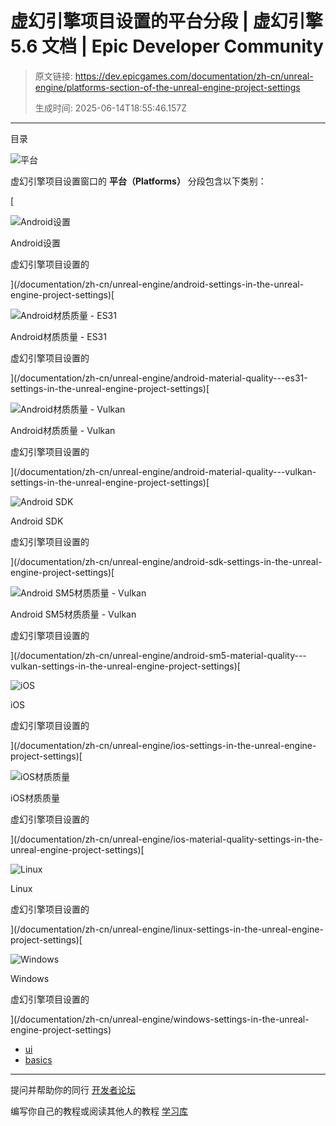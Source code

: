 # 虚幻引擎项目设置的平台分段 | 虚幻引擎 5.6 文档 | Epic Developer Community

> 原文链接: https://dev.epicgames.com/documentation/zh-cn/unreal-engine/platforms-section-of-the-unreal-engine-project-settings
> 
> 生成时间: 2025-06-14T18:55:46.157Z

---

目录

![平台](https://dev.epicgames.com/community/api/documentation/image/d5e929b0-feab-4100-9f51-2f2008347597?resizing_type=fill&width=1920&height=335)

虚幻引擎项目设置窗口的 **平台（Platforms）** 分段包含以下类别：

[

![Android设置](https://d1iv7db44yhgxn.cloudfront.net/documentation/images/615f28e3-f389-40c6-bd9d-f042cedb655e/project-settings-topic-image.png)

Android设置

虚幻引擎项目设置的





](/documentation/zh-cn/unreal-engine/android-settings-in-the-unreal-engine-project-settings)[

![Android材质质量 - ES31](https://d1iv7db44yhgxn.cloudfront.net/documentation/images/2f954eb1-3332-44c1-b4c8-d155e1b0d32f/project-settings-topic-image.png)

Android材质质量 - ES31

虚幻引擎项目设置的





](/documentation/zh-cn/unreal-engine/android-material-quality---es31-settings-in-the-unreal-engine-project-settings)[

![Android材质质量 - Vulkan](https://d1iv7db44yhgxn.cloudfront.net/documentation/images/ecbacfbd-f9a0-471f-bc47-bc908798d881/project-settings-topic-image.png)

Android材质质量 - Vulkan

虚幻引擎项目设置的





](/documentation/zh-cn/unreal-engine/android-material-quality---vulkan-settings-in-the-unreal-engine-project-settings)[

![Android SDK](https://d1iv7db44yhgxn.cloudfront.net/documentation/images/f892ced4-7bad-45e6-b52c-5b0142c8ea1a/project-settings-topic-image.png)

Android SDK

虚幻引擎项目设置的





](/documentation/zh-cn/unreal-engine/android-sdk-settings-in-the-unreal-engine-project-settings)[

![Android SM5材质质量 - Vulkan](https://d1iv7db44yhgxn.cloudfront.net/documentation/images/8e46e823-3ce1-4a93-bde8-67d7fd07d7a4/project-settings-topic-image.png)

Android SM5材质质量 - Vulkan

虚幻引擎项目设置的





](/documentation/zh-cn/unreal-engine/android-sm5-material-quality---vulkan-settings-in-the-unreal-engine-project-settings)[

![iOS](https://d1iv7db44yhgxn.cloudfront.net/documentation/images/4053096a-93de-482d-9dae-006e56344d05/project-settings-topic-image.png)

iOS

虚幻引擎项目设置的





](/documentation/zh-cn/unreal-engine/ios-settings-in-the-unreal-engine-project-settings)[

![iOS材质质量](https://d1iv7db44yhgxn.cloudfront.net/documentation/images/7f731af8-21fd-45e9-9392-e01b070e25c0/project-settings-topic-image.png)

iOS材质质量

虚幻引擎项目设置的





](/documentation/zh-cn/unreal-engine/ios-material-quality-settings-in-the-unreal-engine-project-settings)[

![Linux](https://d1iv7db44yhgxn.cloudfront.net/documentation/images/e9c56cd0-a60d-44ba-b10f-933915cc36db/project-settings-topic-image.png)

Linux

虚幻引擎项目设置的





](/documentation/zh-cn/unreal-engine/linux-settings-in-the-unreal-engine-project-settings)[

![Windows](https://d1iv7db44yhgxn.cloudfront.net/documentation/images/6dd172ce-d14f-4b3a-82b7-19f9bb457a12/project-settings-topic-image.png)

Windows

虚幻引擎项目设置的





](/documentation/zh-cn/unreal-engine/windows-settings-in-the-unreal-engine-project-settings)

-   [ui](https://dev.epicgames.com/community/search?query=ui)
-   [basics](https://dev.epicgames.com/community/search?query=basics)

* * *

提问并帮助你的同行 [开发者论坛](https://forums.unrealengine.com/categories?tag=unreal-engine)

编写你自己的教程或阅读其他人的教程 [学习库](https://dev.epicgames.com/community/unreal-engine/learning)